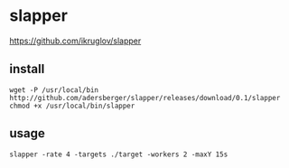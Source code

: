 # slapper

https://github.com/ikruglov/slapper

## install

```
wget -P /usr/local/bin http://github.com/adersberger/slapper/releases/download/0.1/slapper
chmod +x /usr/local/bin/slapper
```

## usage

```
slapper -rate 4 -targets ./target -workers 2 -maxY 15s
```
